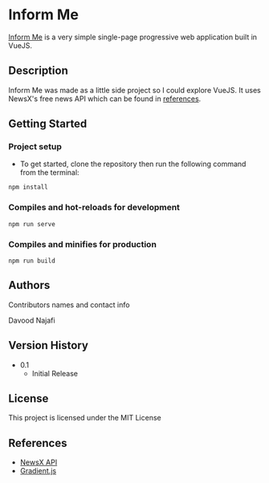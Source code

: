 # Inform Me

[Inform Me](https://inform-me.najafi.cc) is a very simple single-page progressive web application built in VueJS. 

## Description

Inform Me was made as a little side project so I could explore VueJS. It uses NewsX's free news API which can be found in [references](#References). 

## Getting Started


### Project setup
* To get started, clone the repository then run the following command from the terminal: 
```
npm install
```

### Compiles and hot-reloads for development
```
npm run serve
```

### Compiles and minifies for production
```
npm run build
```

## Authors

Contributors names and contact info

Davood Najafi

## Version History

* 0.1
    * Initial Release

## License

This project is licensed under the MIT License

## References

* [NewsX API](https://rapidapi.com/machaao-inc-machaao-inc-default/api/newsx)
* [Gradient.js](https://github.com/thelevicole/stripe-gradient)







